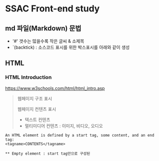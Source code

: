 # SSAC Front-end study

## md 파일(Markdown) 문법
- '#' 갯수는 많을수록 작은 글씨 & 소제목
- `(backtick) : 소스코드 표시를 위한 박스표시를 아래와 같이 생성

## HTML

### HTML Introduction
https://www.w3schools.com/html/html_intro.asp

> 웹페이지 구조 표시
> 
> 웹페이지 컨텐츠 표시
> - 텍스트 컨텐츠
> - 멀티미디어 컨텐츠 : 이미지, 비디오, 오디오

```
An HTML element is defined by a start tag, some content, and an end tag:
<tagname>CONTENTS</tagname>

** Empty element : start tag만으로 구성된 
```
